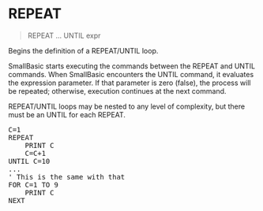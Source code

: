 # REPEAT

> REPEAT ... UNTIL expr

Begins the definition of a REPEAT/UNTIL loop.


<p>SmallBasic starts executing the commands between the REPEAT and UNTIL commands. When SmallBasic encounters the UNTIL command, it evaluates the expression parameter. If that parameter is zero (false), the process will be repeated; otherwise, execution continues at the next command.
<p>REPEAT/UNTIL loops may be nested to any level of complexity, but there must be an UNTIL for each REPEAT.
<pre>C=1
REPEAT
    PRINT C
    C=C+1
UNTIL C=10
...
' This is the same with that
FOR C=1 TO 9
    PRINT C
NEXT


